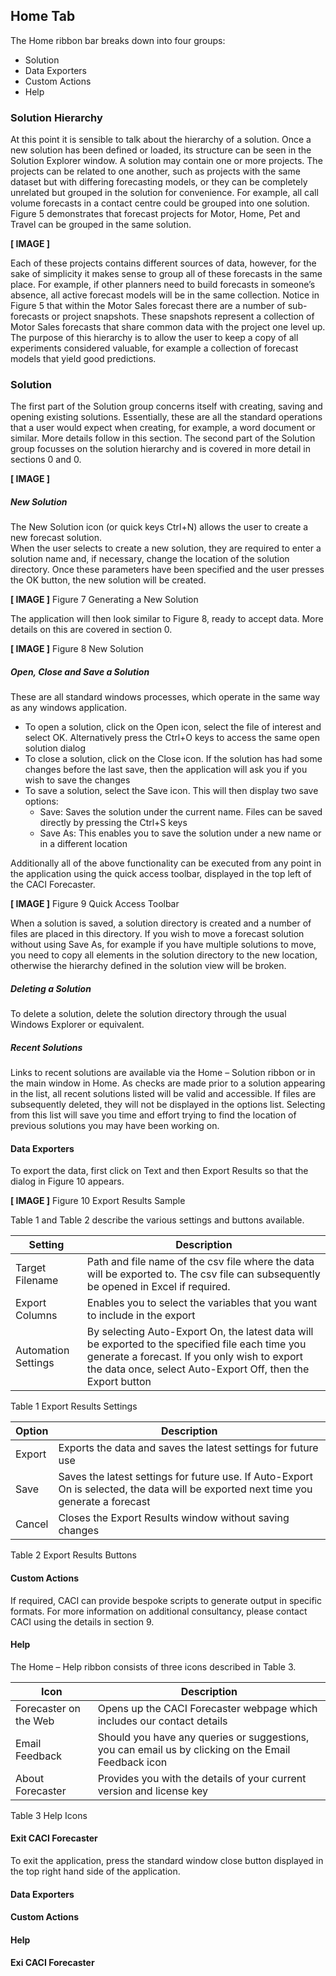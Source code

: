 ## Home Tab


The Home ribbon bar breaks down into four groups:
* Solution
* Data Exporters
* Custom Actions
* Help



### Solution Hierarchy

At this point it is sensible to talk about the hierarchy of a solution.  Once a new solution has been defined or loaded, its structure can be seen in the Solution Explorer window.  A solution may contain one or more projects.  The projects can be related to one another, such as projects with the same dataset but with differing forecasting models, or they can be completely unrelated but grouped in the solution for convenience.  For example, all call volume forecasts in a contact centre could be grouped into one solution.  Figure 5 demonstrates that forecast projects for Motor, Home, Pet and Travel can be grouped in the same solution.

**[ IMAGE ]**

Each of these projects contains different sources of data, however, for the sake of simplicity it makes sense to group all of these forecasts in the same place.  For example, if other planners need to build forecasts in someone’s absence, all active forecast models will be in the same collection.
Notice in Figure 5 that within the Motor Sales forecast there are a number of sub-forecasts or project snapshots.  These snapshots represent a collection of Motor Sales forecasts that share common data with the project one level up.  The purpose of this hierarchy is to allow the user to keep a copy of all experiments considered valuable, for example a collection of forecast models that yield good predictions.


### Solution
The first part of the Solution group concerns itself with creating, saving and opening existing solutions.  Essentially, these are all the standard operations that a user would expect when creating, for example, a word document or similar.  More details follow in this section.
The second part of the Solution group focusses on the solution hierarchy and is covered in more detail in sections 0 and 0.

**[ IMAGE ]**

##### New Solution
The New Solution icon (or quick keys Ctrl+N) allows the user to create a new forecast solution.  
When the user selects to create a new solution, they are required to enter a solution name and, if necessary, change the location of the solution directory.  Once these parameters have been specified and the user presses the OK button, the new solution will be created.  

**[ IMAGE ]** 
Figure 7 Generating a New Solution

The application will then look similar to Figure 8, ready to accept data.  More details on this are covered in section 0.

**[ IMAGE ]** 
Figure 8 New Solution



##### Open, Close and Save a Solution
These are all standard windows processes, which operate in the same way as any windows application.
*	To open a solution, click on the Open icon, select the file of interest and select OK.  Alternatively press the Ctrl+O keys to access the same open solution dialog
*	To close a solution, click on the Close icon.  If the solution has had some changes before the last save, then the application will ask you if you wish to save the changes
*	To save a solution, select the Save icon.  This will then display two save options:
    -	Save:  Saves the solution under the current name.  Files can be saved directly by pressing the Ctrl+S keys
    -	Save As: This enables you to save the solution under a new name or in a different location

Additionally all of the above functionality can be executed from any point in the application using the quick access toolbar, displayed in the top left of the CACI Forecaster. 
 

**[ IMAGE ]**
Figure 9 Quick Access Toolbar


When a solution is saved, a solution directory is created and a number of files are placed in this directory.  If you wish to move a forecast solution without using Save As, for example if you have multiple solutions to move, you need to copy all elements in the solution directory to the new location, otherwise the hierarchy defined in the solution view will be broken.


##### Deleting a Solution
To delete a solution, delete the solution directory through the usual Windows Explorer or equivalent.


##### Recent Solutions
Links to recent solutions are available via the Home – Solution ribbon or in the main window in Home.  As checks are made prior to a solution appearing in the list, all recent solutions listed will be valid and accessible.  If files are subsequently deleted, they will not be displayed in the options list.
Selecting from this list will save you time and effort trying to find the location of previous solutions you may have been working on.

#### Data Exporters
To export the data, first click on Text and then Export Results so that the dialog in Figure 10 appears.  
 
**[ IMAGE ]**
Figure 10 Export Results Sample

Table 1 and Table 2 describe the various settings and buttons available.

| Setting             | Description                                                                                                                                                                                                      |
|---------------------|------------------------------------------------------------------------------------------------------------------------------------------------------------------------------------------------------------------|
| Target Filename     | Path and file name of the csv file where the data will be exported to.  The csv file can subsequently be opened in Excel if required.                                                                            |
| Export Columns      | Enables you to select the variables that you want to include in the export                                                                                                                                       |
| Automation Settings | By selecting Auto-Export On, the latest data will be exported to the specified file each time you generate a forecast.  If you only wish to export the data once, select Auto-Export Off, then the Export button |
Table 1 Export Results Settings

| Option | Description                                                                                                                           |
|--------|---------------------------------------------------------------------------------------------------------------------------------------|
| Export | Exports the data and saves the latest settings for future use                                                                         |
| Save   | Saves the latest settings for future use.  If Auto-Export On is selected, the data will be exported next time you generate a forecast |
| Cancel | Closes the Export Results window without saving changes                                                                               |
Table 2 Export Results Buttons

#### Custom Actions
If required, CACI can provide bespoke scripts to generate output in specific formats.  For more information on additional consultancy, please contact CACI using the details in section 9.

#### Help
The Home – Help ribbon consists of three icons described in Table 3.

| Icon                  | Description                                                                                         |
|-----------------------|-----------------------------------------------------------------------------------------------------|
| Forecaster on the Web | Opens up the CACI Forecaster webpage which includes our contact details                             |
| Email Feedback        | Should you have any queries or suggestions, you can email us by clicking on the Email Feedback icon |
| About Forecaster      | Provides you with the details of your current version and license key                               |
Table 3 Help Icons





#### Exit CACI Forecaster
To exit the application, press the standard window close button displayed in the top right hand side of the application.


#### Data Exporters

#### Custom Actions

#### Help

#### Exi CACI Forecaster 